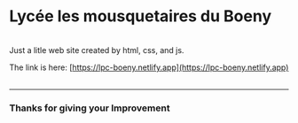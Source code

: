 # Lycée les mousquetaires du Boeny

<br>
Just a litle web site created by html, css, and js.

The link is here: [https://lpc-boeny.netlify.app](https://lpc-boeny.netlify.app)
<br> <br>

<hr>

### Thanks for giving your Improvement
